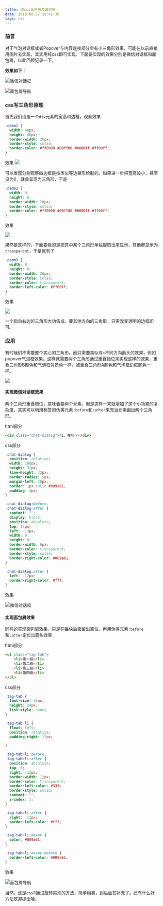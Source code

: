 ```yaml
---
title: 纯css三角形及其应用
date: 2018-08-27 19:42:30
tags: css
---
```


### 前言

对于气泡对话框或者Popover与内容连接部分会有小三角形效果，可能在以前直接用图片去实现，其实用纯css即可实现，下面要实现的效果分别是微信对话框和面包屑，以此回顾记录一下。

**效果如下**：

![微信对话框](https://note.youdao.com/yws/public/resource/bb7792e904a30442f11cb6c88c33cce8/xmlnote/BD6E839095B849EFBEA5AFE6A7E2247C/12809)

![面包屑导航](https://note.youdao.com/yws/public/resource/bb7792e904a30442f11cb6c88c33cce8/xmlnote/33924A875DE149758DA23FBB4BD91C38/12808)

### css写三角形原理

首先我们设置一个`div`元素的宽高和边框，观察效果

```css
.demo1 {
  width: 40px;
  height: 40px;
  border-width: 20px;
  border-style: solid;
  border-color: #ff0000 #00ff00 #0000ff #ff00ff;
}
```
效果
![](https://note.youdao.com/yws/public/resource/bb7792e904a30442f11cb6c88c33cce8/xmlnote/8F89F04D2280419B95C64241D69B7EDE/12821)

可以发现分别观察四边框是按类似等边梯形绘制的，如果进一步把宽高设小，甚至设为0，就会呈现为三角形，于是

```css
.demo2 {
  width: 0;
  height: 0;
  border-width: 20px;
  border-style: solid;
  border-color: #ff0000 #00ff00 #0000ff #ff00ff;
}
```

效果

![](https://note.youdao.com/yws/public/resource/bb7792e904a30442f11cb6c88c33cce8/xmlnote/8F89F04D2280419B95C64241D69B7EDE/12821)

果然是这样的，下面要做的是把其中某个三角形单独提取出来显示，其他都显示为`transparent`，于是就有了

```css
.demo3 {
  width: 0;
  height: 0;
  border-width: 20px;
  border-style: solid;
  border-color: transparent;
  border-left-color: #ff00ff;
}
```

效果

![](https://note.youdao.com/yws/public/resource/bb7792e904a30442f11cb6c88c33cce8/xmlnote/A130A3C87396415BB1FBC0AC3D397EE9/12820)

一个指向右边的三角形大功告成，要其他方向的三角形，只需改变透明的边框即可。

### 应用

有时我们不需要整个实心的三角形，而只需要类似与`>`不同方向箭头的效果，例如popover气泡框效果。这样就需要两个三角形通过重叠错位来实现这样的效果，重叠三角形B颜色和气泡框背景色一样，被重叠三角形A颜色和气泡框边框颜色一样。

![](https://note.youdao.com/yws/public/resource/bb7792e904a30442f11cb6c88c33cce8/xmlnote/FDBF1452678842C2B759F975D2E83170/12908)

#### 实现微信对话框效果
两个三角形重叠错位，意味着要两个元素，但是这样一来就增加了这个小功能的复杂度，其实可以利用标签的伪类元素`:before`和`:after`来充当元素画出两个三角形。

html部分
```html
<div class="chat-dialog">hi，在吗？</div>
```

css部分
```css
.chat-dialog {
  position: relative;
  width: 180px;
  height: 32px;
  line-height: 32px;
  border-radius: 5px;
  margin-left: 30px;
  border: 1px solid #009a61;
  padding: 4px;
}

.chat-dialog:before,
.chat-dialog:after {
  content: "";
  display: block;
  position: absolute;
  top: 13px;
  left: -13px;
  width: 0;
  height: 0;
  border-width: 6px;
  border-color: transparent;
  border-style: solid;
  border-right-color: #009a61;
}

.chat-dialog:after {
  left: -12px;
  border-right-color: #fff;
}
```

效果

![微信对话框](https://note.youdao.com/yws/public/resource/bb7792e904a30442f11cb6c88c33cce8/xmlnote/BD6E839095B849EFBEA5AFE6A7E2247C/12809)


#### 实现面包屑效果

同样的实现面包屑效果，只是在每块后面留出空位，再用伪类元素`:before`和`:after`定位出箭头效果

html部分

```html
<ul class="tag-tab">
    <li>第一级</li>
    <li>第二级</li>
    <li>第三级</li>
    <li>第四级</li>
</ul>
```

css部分

```css
.tag-tab {
  font-size: 16px;
  height: 24px;
  list-style: none;
}

.tag-tab li {
  float: left;
  position: relative;
  padding-right: 12px;

}

.tag-tab>li:before,
.tag-tab>li:after {
  position: absolute;
  top: 0;
  right: -12px;
  border-width: 12px;
  border-color: transparent;
  border-left-color: #333;
  border-style: solid;
  content: "";
  z-index: 1;
}

.tag-tab>li:after {
  right: -11px;
  border-left-color: #fff;
}

.tag-tab>li:hover {
  color: #009a61;
}

.tag-tab>li:hover:before {
  border-left-color: #009a61;
}
```

效果

![面包屑导航](https://note.youdao.com/yws/public/resource/bb7792e904a30442f11cb6c88c33cce8/xmlnote/33924A875DE149758DA23FBB4BD91C38/12808)

当然，还是css3通过旋转实现的方法，简单粗暴，到后面在补充了。还有什么好方法欢迎提出哈。
